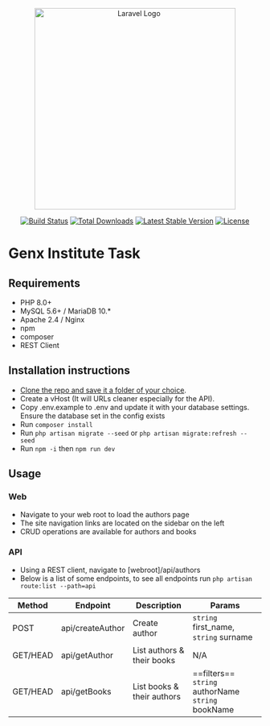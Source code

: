 <p align="center"><a href="https://laravel.com" target="_blank"><img src="https://raw.githubusercontent.com/laravel/art/master/logo-lockup/5%20SVG/2%20CMYK/1%20Full%20Color/laravel-logolockup-cmyk-red.svg" width="400" alt="Laravel Logo"></a></p>

<p align="center">
<a href="https://travis-ci.org/laravel/framework"><img src="https://travis-ci.org/laravel/framework.svg" alt="Build Status"></a>
<a href="https://packagist.org/packages/laravel/framework"><img src="https://img.shields.io/packagist/dt/laravel/framework" alt="Total Downloads"></a>
<a href="https://packagist.org/packages/laravel/framework"><img src="https://img.shields.io/packagist/v/laravel/framework" alt="Latest Stable Version"></a>
<a href="https://packagist.org/packages/laravel/framework"><img src="https://img.shields.io/packagist/l/laravel/framework" alt="License"></a>
</p>

# Genx Institute Task

## Requirements
- PHP 8.0+
- MySQL 5.6+ / MariaDB 10.*
- Apache 2.4 / Nginx
- npm
- composer
- REST Client

## Installation instructions
- [Clone the repo and save it a folder of your choice](https://github.com/gicharu/genx).
- Create a vHost (It will URLs cleaner especially for the API).
- Copy .env.example to .env and update it with your database settings. Ensure the database set in the config exists
- Run `composer install`
- Run `php artisan migrate --seed` or `php artisan migrate:refresh --seed`
- Run `npm -i` then `npm run dev`

## Usage

### Web

- Navigate to your web root to load the authors page
- The site navigation links are located on the sidebar on the left
- CRUD operations are available for authors and books

### API
- Using a REST client, navigate to [webroot]/api/authors
- Below is a list of some endpoints, to see all endpoints run `php artisan route:list --path=api`

| Method    | Endpoint                                                     | Description                | Params |
|-----------|--------------------------------------------------------------|----------------------------|--------|
| POST      | api/createAuthor                                             | Create author              | `string` first_name, `string` surname|
| GET/HEAD  | api/getAuthor                                                | List authors & their books | N/A|
| GET/HEAD  | api/getBooks| List books & their authors| ==filters== `string` authorName `string` bookName|
